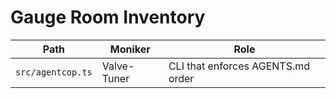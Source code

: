 # Gauge Room Inventory

| Path | Moniker | Role |
|------|---------|------|
| `src/agentcop.ts` | Valve-Tuner | CLI that enforces AGENTS.md order |
